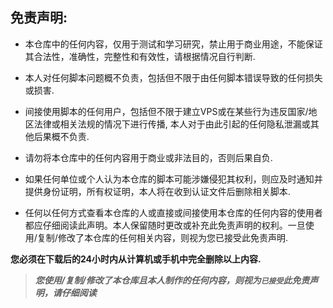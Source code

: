 ## 免责声明: 

* 本仓库中的任何内容，仅用于测试和学习研究，禁止用于商业用途，不能保证其合法性，准确性，完整性和有效性，请根据情况自行判断.

* 本人对任何脚本问题概不负责，包括但不限于由任何脚本错误导致的任何损失或损害.

* 间接使用脚本的任何用户，包括但不限于建立VPS或在某些行为违反国家/地区法律或相关法规的情况下进行传播, 本人对于由此引起的任何隐私泄漏或其他后果概不负责.

* 请勿将本仓库中的任何内容用于商业或非法目的，否则后果自负.

* 如果任何单位或个人认为本仓库的脚本可能涉嫌侵犯其权利，则应及时通知并提供身份证明，所有权证明，本人将在收到认证文件后删除相关脚本.

* 任何以任何方式查看本仓库的人或直接或间接使用本仓库的任何内容的使用者都应仔细阅读此声明。本人保留随时更改或补充此免责声明的权利。一旦使用/复制/修改了本仓库的任何相关内容，则视为您已接受此免责声明.

 **您必须在下载后的24小时内从计算机或手机中完全删除以上内容.**  </br>
> ***您使用/复制/修改了本仓库且本人制作的任何内容，则视为`已接受`此免责声明，请仔细阅读***
